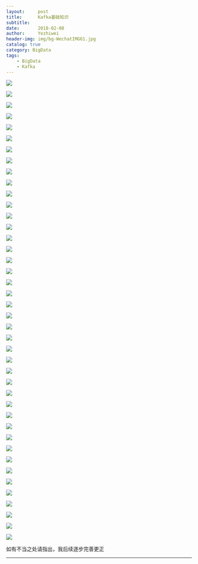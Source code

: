 ```yaml
---
layout:     post
title:      Kafka基础知识
subtitle:   
date:       2018-02-08
author:     Yezhiwei
header-img: img/bg-WechatIMG61.jpg
catalog: true
category: BigData
tags:
    - BigData
    - Kafka
---
```


![](https://ws3.sinaimg.cn/large/006tNc79ly1fo9ek56duyj30sg0lcq33.jpg)

![](https://ws4.sinaimg.cn/large/006tKfTcly1fo9eoj5r5dj30sg0lcjsx.jpg)

![](https://ws2.sinaimg.cn/large/006tKfTcly1fo9eld41vgj30sg0lcjsl.jpg)

![](https://ws3.sinaimg.cn/large/006tKfTcly1fo9eoyx8h5j30sg0lc0tl.jpg)

![](https://ws1.sinaimg.cn/large/006tKfTcly1fo9epgca1gj30sg0lcwg5.jpg)

![](https://ws4.sinaimg.cn/large/006tKfTcly1fo9epoyw08j30sg0lcwf9.jpg)

![](https://ws1.sinaimg.cn/large/006tKfTcly1fo9eq3gfoaj30sg0lcjty.jpg)

![](https://ws3.sinaimg.cn/large/006tKfTcly1fo9f1666v4j30sg0lcgmq.jpg)

![](https://ws2.sinaimg.cn/large/006tKfTcly1fo9eqv99acj30sg0lcabb.jpg)

![](https://ws1.sinaimg.cn/large/006tKfTcly1fo9er80hjij30sg0lcab2.jpg)

![](https://ws4.sinaimg.cn/large/006tKfTcly1fo9erghi6tj30sg0lc0tq.jpg)

![](https://ws1.sinaimg.cn/large/006tKfTcly1fo9erlud5oj30sg0lc75w.jpg)

![](https://ws1.sinaimg.cn/large/006tKfTcly1fo9erruc7bj30sg0lcgnw.jpg)

![](https://ws3.sinaimg.cn/large/006tKfTcly1fo9eryigi5j30sg0lcdi0.jpg)

![](https://ws4.sinaimg.cn/large/006tKfTcly1fo9es52oh9j30sg0lcwez.jpg)

![](https://ws1.sinaimg.cn/large/006tKfTcly1fo9estqks6j30sg0lcjsa.jpg)

![](https://ws4.sinaimg.cn/large/006tKfTcly1fo9etawwd8j30sg0lcaba.jpg)

![](https://ws4.sinaimg.cn/large/006tKfTcly1fo9ethbcefj30sg0lcmyc.jpg)

![](https://ws2.sinaimg.cn/large/006tKfTcly1fo9etpjoa7j30sg0lc413.jpg)

![](https://ws1.sinaimg.cn/large/006tKfTcly1fo9etwne8aj30sg0lcgml.jpg)

![](https://ws1.sinaimg.cn/large/006tKfTcly1fo9eu2qnzxj30sg0lcgmq.jpg)

![](https://ws3.sinaimg.cn/large/006tKfTcly1fo9eua3333j30sg0lcdgw.jpg)

![](https://ws4.sinaimg.cn/large/006tKfTcly1fo9eufpy6mj30sg0lcgnl.jpg)

![](https://ws4.sinaimg.cn/large/006tKfTcly1fo9eul5yklj30sg0lcaas.jpg)

![](https://ws2.sinaimg.cn/large/006tKfTcly1fo9euqv6gdj30sg0lc749.jpg)

![](https://ws1.sinaimg.cn/large/006tKfTcly1fo9ev4nsspj30sg0lc0u6.jpg)

![](https://ws4.sinaimg.cn/large/006tKfTcly1fo9evl42lij30sg0lczkw.jpg)

![](https://ws2.sinaimg.cn/large/006tKfTcly1fo9evvef8fj30sg0lc3zl.jpg)

![](https://ws3.sinaimg.cn/large/006tKfTcly1fo9ew165tpj30sg0lcab7.jpg)

![](https://ws3.sinaimg.cn/large/006tKfTcly1fo9ew5zmb6j30sg0lc3yp.jpg)

![](https://ws2.sinaimg.cn/large/006tKfTcly1fo9ewbrodzj30sg0lc3zk.jpg)

![](https://ws3.sinaimg.cn/large/006tKfTcly1fo9ewm8fuvj30sg0lct9r.jpg)

![](https://ws1.sinaimg.cn/large/006tKfTcly1fo9ewswfyyj30sg0lcjsh.jpg)

![](https://ws4.sinaimg.cn/large/006tKfTcly1fo9ewyzjm2j30sg0lc75p.jpg)

![](https://ws3.sinaimg.cn/large/006tKfTcly1fo9ex5mwemj30sg0lcabe.jpg)

![](https://ws1.sinaimg.cn/large/006tKfTcly1fo9exead6nj30sg0lcjt9.jpg)

![](https://ws3.sinaimg.cn/large/006tKfTcly1fo9exl06idj30sg0lcq4q.jpg)

![](https://ws1.sinaimg.cn/large/006tKfTcly1fo9exrsnrfj30sg0lc40a.jpg)

![](https://ws4.sinaimg.cn/large/006tKfTcly1fo9exy6qjqj30sg0lc3yo.jpg)

![](https://ws3.sinaimg.cn/large/006tKfTcly1fo9ey53felj30sg0lcdgb.jpg)

![](https://ws1.sinaimg.cn/large/006tKfTcly1fo9eybiqqjj30sg0lcdfu.jpg)

![](https://ws1.sinaimg.cn/large/006tKfTcly1fo9eyj9sdoj30sg0lc0sl.jpg)

如有不当之处请指出，我后续逐步完善更正

***








